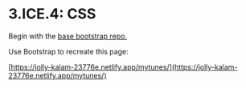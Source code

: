 # 3.ICE.4: CSS

Begin with the [base bootstrap repo.](https://github.com/rocketacademy/basic-bootstrap-swe1)

Use Bootstrap to recreate this page:

[https://jolly-kalam-23776e.netlify.app/mytunes/](https://jolly-kalam-23776e.netlify.app/mytunes/)

